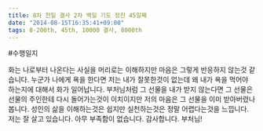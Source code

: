 ```yaml
---
title: 8차 천일 결사 2차 백일 기도 정진 45일째
date: "2014-08-15T16:35:41+09:00"
tags: 8-200th, 45th, 10000 결사, 8000th
---
```


#수행일지

화는 나로부터 나온다는 사실을 머리로는 이해하지만 마음은 그렇게 반응하지 않는것 같습니다. 누군가 나에게 욕을 한다면 저는 내가 잘못한것이 없는데 왜 내가 욕을 먹어야 하는지에 대해서 화가 일어납니다. 부처님처럼 그 선물을 내가 받지 않는다면 그 선물은 선물의 주인한테 다시 돌어가는것이 이치이지만 저의 마음은 그 선물을 이미 받아버렸나 봅니다. 성인의 삶을 이해하는것은 쉽지만 실천하는것은 정말 어렵다는것을 느낍니다. 저는 잘 살고 있습니다. 아무 부족함이 없습니다. 감사합니다. 부처님!
